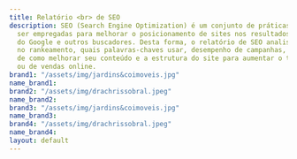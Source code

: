 ```yaml
---
title: Relatório <br> de SEO
description: SEO (Search Engine Optimization) é um conjunto de práticas que podem
  ser empregadas para melhorar o posicionamento de sites nos resultados orgânicos
  do Google e outros buscadores. Desta forma, o relatório de SEO analisa sua posição
  no rankeamento, quais palavras-chaves usar, desempenho de campanhas, e traz insights
  de como melhorar seu conteúdo e a estrutura do site para aumentar o tráfego de visitantes
  ou de vendas online.
brand1: "/assets/img/jardins&coimoveis.jpg"
name_brand1: 
brand2: "/assets/img/drachrissobral.jpeg"
name_brand2: 
brand3: "/assets/img/jardins&coimoveis.jpg"
name_brand3: 
brand4: "/assets/img/drachrissobral.jpeg"
name_brand4: 
layout: default
---
```


